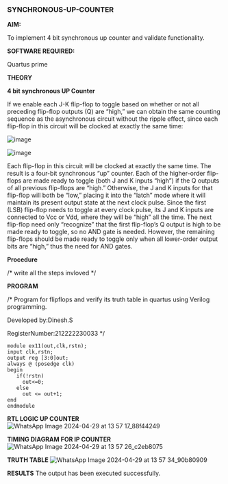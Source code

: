 ### SYNCHRONOUS-UP-COUNTER

**AIM:**

To implement 4 bit synchronous up counter and validate functionality.

**SOFTWARE REQUIRED:**

Quartus prime

**THEORY**

**4 bit synchronous UP Counter**

If we enable each J-K flip-flop to toggle based on whether or not all preceding flip-flop outputs (Q) are “high,” we can obtain the same counting sequence as the asynchronous circuit without the ripple effect, since each flip-flop in this circuit will be clocked at exactly the same time:

![image](https://github.com/naavaneetha/SYNCHRONOUS-UP-COUNTER/assets/154305477/d5db3fa0-e413-404c-b80e-b2f39d82e7e8)


![image](https://github.com/naavaneetha/SYNCHRONOUS-UP-COUNTER/assets/154305477/52cb61eb-d04b-442d-810c-31185a68410b)

Each flip-flop in this circuit will be clocked at exactly the same time.
The result is a four-bit synchronous “up” counter. Each of the higher-order flip-flops are made ready to toggle (both J and K inputs “high”) if the Q outputs of all previous flip-flops are “high.”
Otherwise, the J and K inputs for that flip-flop will both be “low,” placing it into the “latch” mode where it will maintain its present output state at the next clock pulse.
Since the first (LSB) flip-flop needs to toggle at every clock pulse, its J and K inputs are connected to Vcc or Vdd, where they will be “high” all the time.
The next flip-flop need only “recognize” that the first flip-flop’s Q output is high to be made ready to toggle, so no AND gate is needed.
However, the remaining flip-flops should be made ready to toggle only when all lower-order output bits are “high,” thus the need for AND gates.

**Procedure**

/* write all the steps invloved */

**PROGRAM**

/* Program for flipflops and verify its truth table in quartus using Verilog programming. 

Developed by:Dinesh.S

RegisterNumber:212222230033
*/
```
module ex11(out,clk,rstn);
input clk,rstn;
output reg [3:0]out;
always @ (posedge clk)
begin
   if(!rstn)
     out<=0;
   else 
     out <= out+1;
end
endmodule
```

**RTL LOGIC UP COUNTER**
![WhatsApp Image 2024-04-29 at 13 57 17_88f44249](https://github.com/ajinajoshpin/SYNCHRONOUS-UP-COUNTER/assets/148514578/12921b8d-5b1e-49d9-a935-79aa8e4a9370)


**TIMING DIAGRAM FOR IP COUNTER**
![WhatsApp Image 2024-04-29 at 13 57 26_c2eb8075](https://github.com/ajinajoshpin/SYNCHRONOUS-UP-COUNTER/assets/148514578/fd153ab0-9c05-4990-b727-324f427f3578)


**TRUTH TABLE**
![WhatsApp Image 2024-04-29 at 13 57 34_90b80909](https://github.com/ajinajoshpin/SYNCHRONOUS-UP-COUNTER/assets/148514578/7d42d05b-9322-47cd-b944-f9d92ef03444)


**RESULTS**
The output has been executed successfully.

